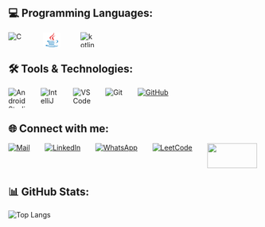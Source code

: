 ## 💻 Programming Languages:
<div style="display: flex; gap: 40px;">
  <img src="https://res.cloudinary.com/dosrhyslq/image/upload/v1756382939/C_Logo_hxzyt7.png" alt="C" width="30" height="30"/>
  <img src="https://raw.githubusercontent.com/devicons/devicon/master/icons/java/java-original.svg" alt="Java" width="35" height="30"/>
  <img src="https://github.com/user-attachments/assets/5c5236ea-3806-4bfb-9860-e6b6acb16c5f" alt="kotlin" width="30" height="30"/>
</div>

## 🛠️ Tools & Technologies:
<div style="display: flex; gap: 25px;">
  <img src="https://res.cloudinary.com/dosrhyslq/image/upload/v1756382336/android-studio-icon_bt7zah.png" alt="Android Studio Logo" width="40" height="40"/>
  <img src="https://img.icons8.com/?size=256&id=61466&format=png" alt="IntelliJ" width="40" height="40"/>
  <img src="https://img.icons8.com/?size=256&id=0OQR1FYCuA9f&format=png" alt="VSCode" width="40" height="40"/>
  <img src="https://www.vectorlogo.zone/logos/git-scm/git-scm-icon.svg" alt="Git" width="40" height="40"/>
  <a href="https://github.com/piyushlasane">
    <img src="https://img.icons8.com/?size=256&id=LoL4bFzqmAa0&format=png" alt="GitHub" width="40" height="40"/>
  </a>
</div>

## 🌐 Connect with me:
<div style="display: flex; gap: 30px;">
  <a href="mailto:piyushlasane@gmail.com">
    <img src="https://img.icons8.com/?size=256&id=qyRpAggnV0zH&format=png" alt="Mail" width="40" height="40"/>
  </a>
  <a href="https://linkedin.com/in/piyushlasane">
    <img src="https://img.icons8.com/?size=256&id=MR3dZdlA53te&format=png" alt="LinkedIn" width="40" height="40" />
  </a>
  <a href="https://api.whatsapp.com/send/?phone=918329641181">
    <img src="https://img.icons8.com/?size=256&id=DUEq8l5qTqBE&format=png" alt="WhatsApp" width="40" height="40" />
  </a>
  <a href="https://leetcode.com/piyushlasane/">
    <img src="https://raw.githubusercontent.com/rahuldkjain/github-profile-readme-generator/master/src/images/icons/Social/leet-code.svg" alt="LeetCode" height="35" width="40" />
  </a>
<!--   <a href="https://www.geeksforgeeks.org/user/piyush_lasane">
    <img src="https://raw.githubusercontent.com/rahuldkjain/github-profile-readme-generator/master/src/images/icons/Social/geeks-for-geeks.svg" alt="GeeksforGeeks" height="40" width="40" gap: 100px;/>
  </a> -->
  <a href="https://drive.google.com/file/d/1gvuCDhZufQVwbpNPkiAtQu8dbeMz78OI/view?usp=sharing" target="_main">
    <img src="https://res.cloudinary.com/dosrhyslq/image/upload/v1756381859/resume_omdr5e.png" height="50" width="100" gap: 30px; />
  </a>
</div>

## 📊 GitHub Stats:
![Top Langs](https://github-readme-stats.vercel.app/api/top-langs/?username=piyushlasane&theme=radical&hide_border=false&include_all_commits=true&count_private=true&layout=compact)
